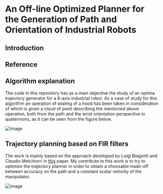 # An Off-line Optimized Planner for the Generation of Path and Orientation of Industrial Robots

## Introduction
## Reference
## Algorithm explanation

The code in this repository has as a main objective the study of an optima trajectory generator for a 6-axis industrial robot. As a case of study for this algorithm an operation of sealing of a hood has been taken in consideration of which is given a cloud of point describing the mentioned above operation, both from the path and the wrist orientation perspective in quaternions, as it can be seen from the figure below.

![image](https://github.com/Gabri92/An-Off-line-Optimized-Planner-for-the-Generation-of-Path-and-Orientation-of-Industrial-Robots/assets/64957258/0c0df686-a43a-44ff-a3ac-2668a9b71448)

## Trajectory planning based on FIR filters

The work is mainly based on the approach developed by Luigi Biagiotti and Claudio Melchiorri in [this](https://ieeexplore.ieee.org/document/5509131) paper. My contribute to this
work is to try to optimize the trajectory planner in order to obtain a choosable trade-off between accuracy on the path and a constant scalar velocity of the manipulator.


![image](https://github.com/Gabri92/An-Off-line-Optimized-Planner-for-the-Generation-of-Path-and-Orientation-of-Industrial-Robots/assets/64957258/0d70092a-32a1-4c97-971f-5cfeeb0623cd)
